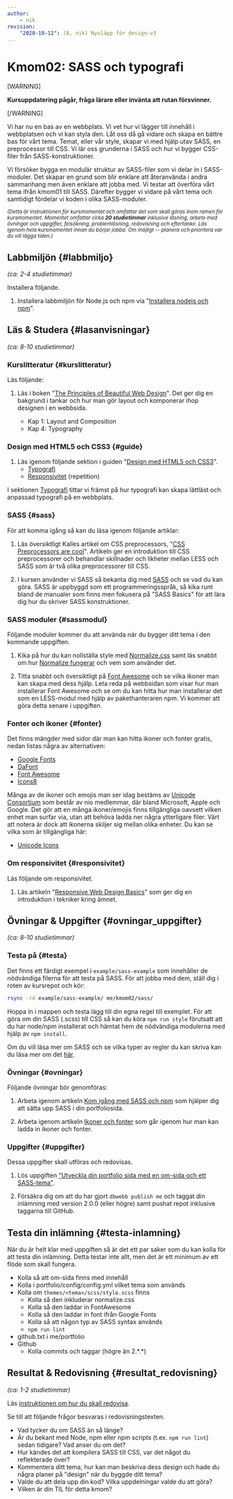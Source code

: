 ```yaml
---
author:
    - nik
revision:
    "2020-10-12": (A, nik) Nysläpp för design-v3
...
```

Kmom02: SASS och typografi
====================================

[WARNING]

**Kursuppdatering pågår, fråga lärare eller invänta att rutan försvinner.**

[/WARNING]

Vi har nu en bas av en webbplats. Vi vet hur vi lägger till innehåll i webbplatsen och vi kan styla den. Låt oss då gå vidare och skapa en bättre bas för vårt tema. Temat, eller vår style, skapar vi med hjälp utav SASS, en preprocessor till CSS. Vi lär oss grunderna i SASS och hur vi bygger CSS-filer från SASS-konstruktioner.

Vi försöker bygga en modulär struktur av SASS-filer som vi delar in i SASS-moduler. Det skapar en grund som blir enklare att återanvända i andra 
sammanhang men även enklare att jobba med. Vi testar att överföra vårt tema ifrån kmom01 till SASS. Därefter bygger vi vidare på vårt tema och samtidigt fördelar vi koden i olika SASS-moduler.

<small><i>(Detta är instruktionen för kursmomentet och omfattar det som skall göras inom ramen för kursmomentet. Momentet omfattar cirka **20 studietimmar** inklusive läsning, arbete med övningar och uppgifter, felsökning, problemlösning, redovisning och eftertanke. Läs igenom hela kursmomentet innan du börjar jobba. Om möjligt -- planera och prioritera var du vill lägga tiden.)</i></small>


Labbmiljön  {#labbmiljo}
---------------------------------

*(ca: 2-4 studietimmar)*

Installera följande.

1. Installera labbmiljön för Node.js och npm via "[Installera nodejs och npm](labbmiljo/node-och-npm)".



Läs & Studera  {#lasanvisningar}
---------------------------------

*(ca: 8-10 studietimmar)*



### Kurslitteratur  {#kurslitteratur}

Läs följande:

1. Läs i boken "[The Principles of Beautiful Web Design](kunskap/boken-the-principles-of-beautiful-web-design)". Det ger dig en bakgrund i tankar och hur man gör layout och komponerar ihop designen i en webbsida.

    * Kap 1: Layout and Composition
    * Kap 4: Typography



### Design med HTML5 och CSS3  {#guide}

1. Läs igenom följande sektion i guiden "[Design med HTML5 och CSS3](guide/design-med-html5-och-css3)".
    * [Typografi](guide/design-med-html5-och-css3/typografi)
    * [Responsivitet](guide/design-med-html5-och-css3/responsivitet) (repetition)

I sektionen [Typografi](guide/design-med-html5-och-css3/grid-och-typografi) tittar vi främst på hur typografi kan skapa lättläst och anpassad typografi på en webbplats.

### SASS {#sass}

För att komma igång så kan du läsa igenom följande artiklar:

1. Läs översiktligt Kalles artikel om CSS preprocessors, "[CSS Preprocessors are cool](http://dbwebb.se/article/Kalle_CSS_LESS_SASS.pdf)". Artikeln ger en introduktion till CSS preprocessorer och behandlar skillnader och likheter mellan LESS och SASS som är två olika preprocessorer till CSS.

1. I kursen använder vi SASS så bekanta dig med [SASS](https://sass-lang.com/guide) och se vad du kan göra. SASS är uppbyggd som ett programmeringsspråk, så kika runt bland de manualer som finns men fokusera på "SASS Basics" för att lära dig hur du skriver SASS konstruktioner.

### SASS moduler {#sassmodul}

Följande moduler kommer du att använda när du bygger ditt tema i den kommande uppgiften.

1. Kika på hur du kan nollställa style med [Normalize.css](http://necolas.github.com/normalize.css/) samt läs snabbt om hur [Normalize fungerar](http://nicolasgallagher.com/about-normalize-css/) och vem som använder det.

1. Titta snabbt och översiktligt på [Font Awesome](https://fontawesome.com/) och se vilka ikoner man kan skapa med dess hjälp. Leta reda på webbsidan som visar hur man installerar Font Awesome och se om du kan hitta hur man installerar det som en LESS-modul med hjälp av pakethanteraren npm. Vi kommer att göra detta senare i uppgiften.

### Fonter och ikoner {#fonter}

Det finns mängder med sidor där man kan hitta ikoner och fonter gratis, nedan listas några av alternativen:

* [Google Fonts](https://fonts.google.com/)
* [DaFont](https://fontawesome.com/)
* [Font Awesome](https://fontawesome.com/)
* [Icons8](https://icons8.com/)

Många av de ikoner och emojis man ser idag bestäms av [Unicode Consortium](https://en.wikipedia.org/wiki/Unicode_Consortium) som består av nio medlemmar, där bland Microsoft, Apple och Google. Det gör att en många ikoner/emojis finns tillgängliga oavsett vilken enhet man surfar via, utan att behöva ladda ner några ytterligare filer. Värt att notera är dock att ikonerna skiljer sig mellan olika enheter. Du kan se vilka som är tillgängliga här:

* [Unicode Icons](https://unicode-table.com/en/)

### Om responsivitet {#responsivitet}

Läs följande om responsivitet.

1. Läs artikeln "[Responsive Web Design Basics](https://developers.google.com/web/fundamentals/design-and-ux/responsive/)" som ger dig en introduktion i tekniker kring ämnet.


Övningar & Uppgifter  {#ovningar_uppgifter}
-------------------------------------------

*(ca: 8-10 studietimmar)*

### Testa på {#testa}

Det finns ett färdigt exempel i `example/sass-example` som innehåller de nödvändiga filerna för att testa på SASS. För att jobba med dem, ställ dig i roten av kursrepot och kör:

```bash
rsync -rd example/sass-example/ me/kmom02/sass/
```

Hoppa in i mappen och testa lägg till din egna regel till exemplet. För att göra om din SASS (.scss) till CSS så kan du köra `npm run style` förutsatt att du har node/npm installerat och hämtat hem de nödvändiga modulerna med hjälp av `npm install`.

Om du vill läsa mer om SASS och se vilka typer av regler du kan skriva kan du läsa mer om det [här](https://sass-lang.com/guide).

### Övningar {#ovningar}

Följande övningar bör genomföras:

1. Arbeta igenom artikeln [Kom igång med SASS och npm](kunskap/kom-igang-med-sass-och-npm-v2) som hjälper dig att sätta upp SASS i din portfoliosida.

1. Arbeta igenom artikeln [Ikoner och fonter](kunskap/design-ikoner-och-fonter) som går igenom hur man kan ladda in ikoner och fonter.


### Uppgifter {#uppgifter}

Dessa uppgifter skall utföras och redovisas.

1. Lös uppgiften ["Utveckla din portfolio sida med en om-sida och ett SASS-tema"](uppgift/utveckla-din-portfolio-kmom02).

1. Försäkra dig om att du har gjort `dbwebb publish me` och taggat din inlämning med version 2.0.0 (eller högre) samt pushat repot inklusive taggarna till GitHub.


Testa din inlämning {#testa-inlamning}
-----------------------------------------------

När du är helt klar med uppgiften så är det ett par saker som du kan kolla för att testa din inlämning. Detta testar inte allt, men det är ett minimum av ett flöde som skall fungera.

* Kolla så att om-sida finns med innehåll
* Kolla i portfolio/config/config.yml vilket tema som används
* Kolla om `themes/<tema>/scss/style.scss` finns
    * Kolla så den inkluderar normalize.css
    * Kolla så den laddar in FontAwesome
    * Kolla så den laddar in font ifrån Google Fonts
    * Kolla så att någon typ av SASS syntax används
    * `npm run lint`
* github.txt i me/portfolio
* Github
    * Kolla commits och taggar (högre än 2.\*.\*)


Resultat & Redovisning  {#resultat_redovisning}
-----------------------------------------------

*(ca: 1-2 studietimmar)*

Läs [instruktionen om hur du skall redovisa](./../redovisa).

Se till att följande frågor besvaras i redovisningstexten.

* Vad tycker du om SASS än så länge?
* Är du bekant med Node, npm eller npm scripts (t.ex. `npm run lint`) sedan tidigare? Vad anser du om det?
* Hur kändes det att kompilera SASS till CSS, var det något du reflekterade över?
* Kommentera ditt tema, hur kan man beskriva dess design och hade du några planer på "design" när du byggde ditt tema?
* Valde du att dela upp din kod? Vilka uppdelningar valde du att göra?
* Vilken är din TIL för detta kmom?
